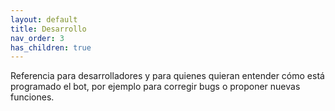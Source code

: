 ```yaml
---
layout: default
title: Desarrollo
nav_order: 3
has_children: true
---
```


Referencia para desarrolladores y para quienes quieran entender cómo está programado el bot, por ejemplo para corregir bugs o proponer nuevas funciones.